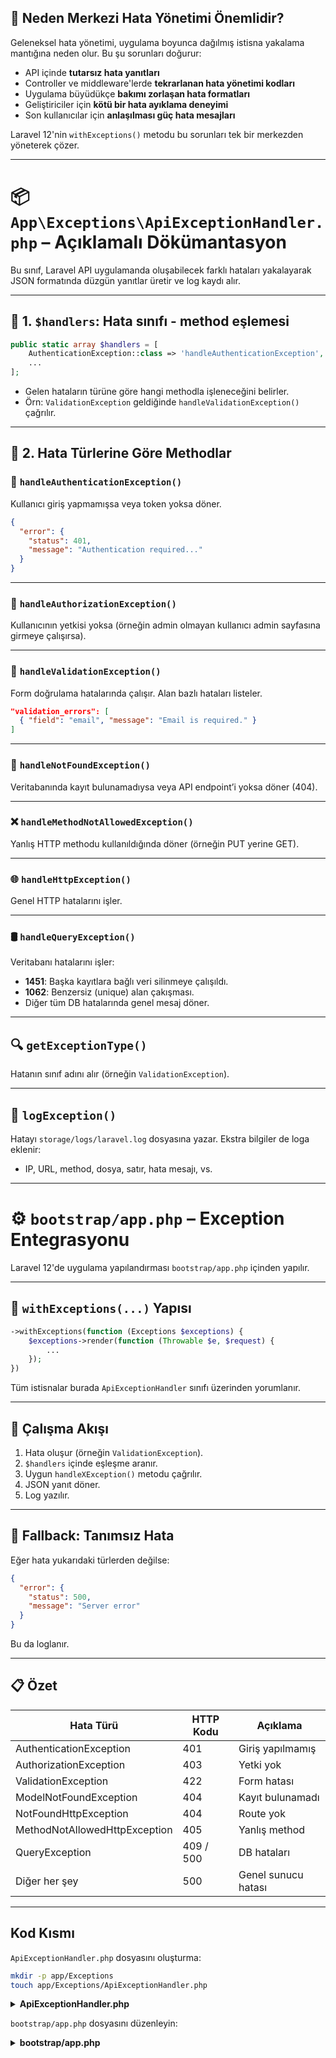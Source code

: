 ## 🚨 Neden Merkezi Hata Yönetimi Önemlidir?

Geleneksel hata yönetimi, uygulama boyunca dağılmış istisna yakalama mantığına neden olur. Bu şu sorunları doğurur:

- API içinde **tutarsız hata yanıtları**
- Controller ve middleware'lerde **tekrarlanan hata yönetimi kodları**
- Uygulama büyüdükçe **bakımı zorlaşan hata formatları**
- Geliştiriciler için **kötü bir hata ayıklama deneyimi**
- Son kullanıcılar için **anlaşılması güç hata mesajları**

Laravel 12'nin `withExceptions()` metodu bu sorunları tek bir merkezden yöneterek çözer.

---

# 📦 `App\Exceptions\ApiExceptionHandler.php` – Açıklamalı Dökümantasyon

Bu sınıf, Laravel API uygulamanda oluşabilecek farklı hataları yakalayarak JSON formatında düzgün yanıtlar üretir ve log kaydı alır.

---

## 📌 1. `$handlers`: Hata sınıfı - method eşlemesi

```php
public static array $handlers = [
    AuthenticationException::class => 'handleAuthenticationException',
    ...
];
```

- Gelen hataların türüne göre hangi methodla işleneceğini belirler.
- Örn: `ValidationException` geldiğinde `handleValidationException()` çağrılır.

---

## 📌 2. Hata Türlerine Göre Methodlar

### 🔐 `handleAuthenticationException()`

Kullanıcı giriş yapmamışsa veya token yoksa döner.

```json
{
  "error": {
    "status": 401,
    "message": "Authentication required..."
  }
}
```

---

### 🚫 `handleAuthorizationException()`

Kullanıcının yetkisi yoksa (örneğin admin olmayan kullanıcı admin sayfasına girmeye çalışırsa).

---

### 🧪 `handleValidationException()`

Form doğrulama hatalarında çalışır. Alan bazlı hataları listeler.

```json
"validation_errors": [
  { "field": "email", "message": "Email is required." }
]
```

---

### 🔎 `handleNotFoundException()`

Veritabanında kayıt bulunamadıysa veya API endpoint’i yoksa döner (404).

---

### ❌ `handleMethodNotAllowedException()`

Yanlış HTTP methodu kullanıldığında döner (örneğin PUT yerine GET).

---

### 🌐 `handleHttpException()`

Genel HTTP hatalarını işler.

---

### 🛢️ `handleQueryException()`

Veritabanı hatalarını işler:

- **1451**: Başka kayıtlara bağlı veri silinmeye çalışıldı.
- **1062**: Benzersiz (unique) alan çakışması.
- Diğer tüm DB hatalarında genel mesaj döner.

---

## 🔍 `getExceptionType()`

Hatanın sınıf adını alır (örneğin `ValidationException`).

---

## 📝 `logException()`

Hatayı `storage/logs/laravel.log` dosyasına yazar. Ekstra bilgiler de loga eklenir:

- IP, URL, method, dosya, satır, hata mesajı, vs.

---

# ⚙️ `bootstrap/app.php` – Exception Entegrasyonu

Laravel 12'de uygulama yapılandırması `bootstrap/app.php` içinden yapılır.

---

## 🔧 `withExceptions(...)` Yapısı

```php
->withExceptions(function (Exceptions $exceptions) {
    $exceptions->render(function (Throwable $e, $request) {
        ...
    });
})
```

Tüm istisnalar burada `ApiExceptionHandler` sınıfı üzerinden yorumlanır.

---

## 🔁 Çalışma Akışı

1. Hata oluşur (örneğin `ValidationException`).
2. `$handlers` içinde eşleşme aranır.
3. Uygun `handleXException()` metodu çağrılır.
4. JSON yanıt döner.
5. Log yazılır.

---

## 🛑 Fallback: Tanımsız Hata

Eğer hata yukarıdaki türlerden değilse:

```json
{
  "error": {
    "status": 500,
    "message": "Server error"
  }
}
```

Bu da loglanır.

---

## 📋 Özet

| Hata Türü                     | HTTP Kodu | Açıklama            |
| ----------------------------- | --------- | ------------------- |
| AuthenticationException       | 401       | Giriş yapılmamış    |
| AuthorizationException        | 403       | Yetki yok           |
| ValidationException           | 422       | Form hatası         |
| ModelNotFoundException        | 404       | Kayıt bulunamadı    |
| NotFoundHttpException         | 404       | Route yok           |
| MethodNotAllowedHttpException | 405       | Yanlış method       |
| QueryException                | 409 / 500 | DB hataları         |
| Diğer her şey                 | 500       | Genel sunucu hatası |

---

## Kod Kısmı

`ApiExceptionHandler.php` dosyasını oluşturma:

```bash
mkdir -p app/Exceptions
touch app/Exceptions/ApiExceptionHandler.php
```

<details>
<summary><b>ApiExceptionHandler.php</b></summary>

```php
<?php
namespace App\Exceptions;

use Illuminate\Auth\Access\AuthorizationException;
use Illuminate\Auth\AuthenticationException;
use Illuminate\Database\Eloquent\ModelNotFoundException;
use Illuminate\Database\QueryException;
use Illuminate\Http\JsonResponse;
use Illuminate\Http\Request;
use Illuminate\Support\Facades\Log;
use Illuminate\Validation\ValidationException;
use Symfony\Component\HttpKernel\Exception\AccessDeniedHttpException;
use Symfony\Component\HttpKernel\Exception\HttpException;
use Symfony\Component\HttpKernel\Exception\MethodNotAllowedHttpException;
use Symfony\Component\HttpKernel\Exception\NotFoundHttpException;
use Throwable;

class ApiExceptionHandler
{
/\*\*
_ Map of exception classes to their handler methods
_/
public static array $handlers = [
AuthenticationException::class => 'handleAuthenticationException',
AccessDeniedHttpException::class => 'handleAuthenticationException',
AuthorizationException::class => 'handleAuthorizationException',
ValidationException::class => 'handleValidationException',
ModelNotFoundException::class => 'handleNotFoundException',
NotFoundHttpException::class => 'handleNotFoundException',
MethodNotAllowedHttpException::class => 'handleMethodNotAllowedException',
HttpException::class => 'handleHttpException',
QueryException::class => 'handleQueryException',
];

    /**
     * Handle authentication exceptions
     */
    public function handleAuthenticationException(
        AuthenticationException | AccessDeniedHttpException $e,
        Request $request
    ): JsonResponse {
        $this->logException($e, 'Authentication failed');

        return response()->json([
            'error' => [
                'type' => $this->getExceptionType($e),
                'status' => 401,
                'message' => 'Authentication required. Please provide valid credentials.',
                'timestamp' => now()->toISOString(),
            ],
        ], 401);
    }

    /**
     * Handle authorization exceptions
     */
    public function handleAuthorizationException(
        AuthorizationException $e,
        Request $request
    ): JsonResponse {
        $this->logException($e, 'Authorization failed');

        return response()->json([
            'error' => [
                'type' => $this->getExceptionType($e),
                'status' => 403,
                'message' => 'You do not have permission to perform this action.',
                'timestamp' => now()->toISOString(),
            ],
        ], 403);
    }

    /**
     * Handle validation exceptions
     */
    public function handleValidationException(
        ValidationException $e,
        Request $request
    ): JsonResponse {
        $errors = [];

        foreach ($e->errors() as $field => $messages) {
            foreach ($messages as $message) {
                $errors[] = [
                    'field' => $field,
                    'message' => $message,
                ];
            }
        }

        $this->logException($e, 'Validation failed', ['errors' => $errors]);

        return response()->json([
            'error' => [
                'type' => $this->getExceptionType($e),
                'status' => 422,
                'message' => 'The provided data is invalid.',
                'timestamp' => now()->toISOString(),
                'validation_errors' => $errors,
            ],
        ], 422);
    }

    /**
     * Handle not found exceptions
     */
    public function handleNotFoundException(
        ModelNotFoundException | NotFoundHttpException $e,
        Request $request
    ): JsonResponse {
        $this->logException($e, 'Resource not found');

        $message = $e instanceof ModelNotFoundException
        ? 'The requested resource was not found.'
        : "The requested endpoint '{$request->getRequestUri()}' was not found.";

        return response()->json([
            'error' => [
                'type' => $this->getExceptionType($e),
                'status' => 404,
                'message' => $message,
                'timestamp' => now()->toISOString(),
            ],
        ], 404);
    }

    /**
     * Handle method not allowed exceptions
     */
    public function handleMethodNotAllowedException(
        MethodNotAllowedHttpException $e,
        Request $request
    ): JsonResponse {
        $this->logException($e, 'Method not allowed');

        return response()->json([
            'error' => [
                'type' => $this->getExceptionType($e),
                'status' => 405,
                'message' => "The {$request->method()} method is not allowed for this endpoint.",
                'timestamp' => now()->toISOString(),
                'allowed_methods' => $e->getHeaders()['Allow'] ?? 'Unknown',
            ],
        ], 405);
    }

    /**
     * Handle general HTTP exceptions
     */
    public function handleHttpException(HttpException $e, Request $request): JsonResponse
    {
        $this->logException($e, 'HTTP exception occurred');

        return response()->json([
            'error' => [
                'type' => $this->getExceptionType($e),
                'status' => $e->getStatusCode(),
                'message' => $e->getMessage() ?: 'An HTTP error occurred.',
                'timestamp' => now()->toISOString(),
            ],
        ], $e->getStatusCode());
    }

    /**
     * Handle database query exceptions
     */
    public function handleQueryException(QueryException $e, Request $request): JsonResponse
    {
        $this->logException($e, 'Database query failed', ['sql' => $e->getSql()]);

        // Handle specific database constraint violations
        $errorCode = $e->errorInfo[1] ?? null;

        switch ($errorCode) {
            case 1451: // Foreign key constraint violation
                return response()->json([
                    'error' => [
                        'type' => $this->getExceptionType($e),
                        'status' => 409,
                        'message' => 'Cannot delete this resource because it is referenced by other records.',
                        'timestamp' => now()->toISOString(),
                    ],
                ], 409);

            case 1062: // Duplicate entry
                return response()->json([
                    'error' => [
                        'type' => $this->getExceptionType($e),
                        'status' => 409,
                        'message' => 'A record with this information already exists.',
                        'timestamp' => now()->toISOString(),
                    ],
                ], 409);

            default:
                return response()->json([
                    'error' => [
                        'type' => $this->getExceptionType($e),
                        'status' => 500,
                        'message' => 'A database error occurred. Please try again later.',
                        'timestamp' => now()->toISOString(),
                    ],
                ], 500);
        }
    }

    /**
     * Extract a clean exception type name
     */
    private function getExceptionType(Throwable $e): string
    {
        $className = basename(str_replace('\\', '/', get_class($e)));
        return $className;
    }

    /**
     * Log exception with context
     */
    private function logException(Throwable $e, string $message, array $context = []): void
    {
        $logContext = array_merge([
            'exception' => get_class($e),
            'message' => $e->getMessage(),
            'file' => $e->getFile(),
            'line' => $e->getLine(),
            'url' => request()->fullUrl(),
            'method' => request()->method(),
            'ip' => request()->ip(),
        ], $context);

        Log::warning($message, $logContext);
    }

}

```

</details>

`bootstrap/app.php` dosyasını düzenleyin:

<details>

<summary><b>bootstrap/app.php</b></summary>

```php
<?php
// bootstrap/app.php
use App\Exceptions\ApiExceptionHandler;
use Illuminate\Foundation\Application;
use Illuminate\Foundation\Configuration\Exceptions;
use Illuminate\Foundation\Configuration\Middleware;

return Application::configure(basePath: dirname(__DIR__))
    ->withRouting(
        // Web rotalarının dosya yolu.
        web: __DIR__ . '/../routes/web.php',

        // API rotalarının dosya yolu.
        api: __DIR__ . '/../routes/api.php',

        // API rotalarının prefix'ini belirtir.
        apiPrefix: 'api',

        // Komut dosyasının dosya yolu.
        commands: __DIR__ . '/../routes/console.php',

        // Sağlık rotalarının dosya yolu.
        health: '/up',
    )

    ->withMiddleware(function (Middleware $middleware): void {
        $middleware->alias([
            'jwt.auth' => \PHPOpenSourceSaver\JWTAuth\Http\Middleware\Authenticate::class,
            'jwt.refresh' => \PHPOpenSourceSaver\JWTAuth\Http\Middleware\RefreshToken::class,
        ]);
    })
    ->withExceptions(function (Exceptions $exceptions) {
        $exceptions->render(function (Throwable $e, $request) {
            $handler = new ApiExceptionHandler();

            foreach (ApiExceptionHandler::$handlers as $class => $method) {
                if ($e instanceof $class && method_exists($handler, $method)) {
                    return $handler->$method($e, $request);
                }
            }

            // default fallback
            return response()->json([
                'error' => [
                    'type' => (new \ReflectionClass($e))->getShortName(),
                    'status' => $e instanceof \Symfony\Component\HttpKernel\Exception\HttpExceptionInterface
                    ? $e->getStatusCode()
                    : 500,
                    'message' => $e->getMessage() ?: 'Server error',
                    'timestamp' => now()->toISOString(),
                ],
            ], $e instanceof \Symfony\Component\HttpKernel\Exception\HttpExceptionInterface
                ? $e->getStatusCode()
                : 500);
        });
    })
    ->create();
```

</details>
